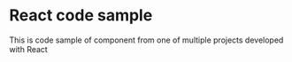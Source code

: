 # React code sample

This is code sample of component from one of multiple projects developed with React
